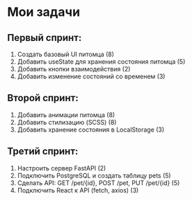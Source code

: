<h1>Мои задачи</h1>
<h2>Первый спринт:</h2>
<ol>
  <li>Создать базовый UI питомца (8)</li>
  <li>Добавить useState для хранения состояния питомца (5)</li>
  <li>Добавить кнопки взаимодействия (2)</li>
  <li>Добавить изменение состояний со временем (3)</li>
</ol>
<h2>Второй спринт:</h2>
<ol>
  <li>Добавить анимации питомца (8)</li>
  <li>Добавить стилизацию (SCSS) (8)</li>
  <li>Добавить хранение состояния в LocalStorage (3)</li>
</ol>
</ol>
<h2>Третий спринт:</h2>
<ol>
  <li>Настроить сервер FastAPI (2)</li>
  <li>Подключить PostgreSQL и создать таблицу pets (5)</li>
  <li>Сделать API: GET /pet/{id}, POST /pet, PUT /pet/{id} (5)</li>
  <li>Подключить React к API (fetch, axios) (3)</li>
</ol>
